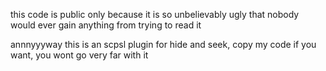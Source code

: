 this code is public only because it is so unbelievably ugly that nobody would ever gain anything from trying to read it

annnyyyway this is an scpsl plugin for hide and seek, copy my code if you want, you wont go very far with it
